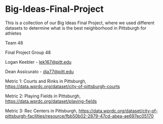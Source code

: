 # Big-Ideas-Final-Project
This is a collection of our Big Ideas Final Project, where we used different datasets to determine what is the best neighborhood in Pittsburgh for athletes

Team 48

Final Project Group 48

Logan Keebler - lek167@pitt.edu

Dean Assicurato - dja77@pitt.edu

Metric 1: Courts and Rinks in Pittsburgh, https://data.wprdc.org/dataset/city-of-pittsburgh-courts


Metric 2: Playing Fields in Pittsburgh, https://data.wprdc.org/dataset/playing-fields


Metric 3: Rec Centers in Pittsburgh, https://data.wprdc.org/dataset/city-of-pittsburgh-facilities/resource/fbb50b02-2879-47cd-abea-ae697ec05170 

